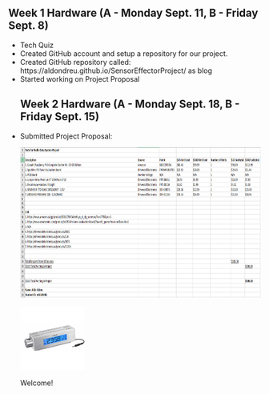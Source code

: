 <html>
  <head>
        <h2>Week 1 Hardware (A - Monday Sept. 11, B - Friday Sept. 8)</h2>
  </head>
  <body>
<ul>
  <li>Tech Quiz</li>
  <li>Created GitHub account and setup a repository for our project.</li>
  <li>Created GitHub repository called: https://aldondreu.github.io/SensorEffectorProject/ as blog</li>
  <li>Started working on Project Proposal</li>
  
 <head> 
      <h2>Week 2 Hardware (A - Monday Sept. 18, B - Friday Sept. 15)</h2>
 </head>
  <li>Submitted Project Proposal:</li>
  
<img src="https://raw.githubusercontent.com/AldoNdreu/SensorEffectorProject/master/pictures/ProjectBudgetAldoNdreu.PNG" alt="Budget" width="700" height="300"><br>


<img src="https://raw.githubusercontent.com/AldoNdreu/SensorEffectorProject/master/pictures/radio.JPG" alt="RadioPic" width="128" height="128">

<p>Welcome!</p>
</body>
  </html>
